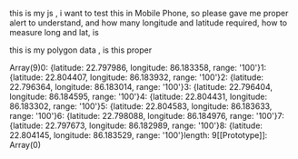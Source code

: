 this is my js , i want to test this in Mobile Phone, so please gave me proper alert to understand, and how many longitude and latitude required, how to measure long and lat, is
<script>
    function OnOff() {
        var punchIn = document.getElementById('PunchIn');
        var punchOut = document.getElementById('PunchOut');

      
        punchIn.disabled = true;
        punchOut.disabled = true;
        punchIn.classList.add("disabled");
        punchOut.classList.add("disabled");

        if (navigator.geolocation) {
            navigator.geolocation.getCurrentPosition(
                function (position) {
                    const lat = roundTo(position.coords.latitude, 6);
                    const long = roundTo(position.coords.longitude, 6);

                    const locations = @Html.Raw(Json.Serialize(ViewBag.PolyData));


                    console.log(locations);

                    let isInsideRadius = locations.some(location => {
                        return isWithinRadius(lat, long, location.Latitude, location.Longitude, location.Range);
                    });

                    if (isInsideRadius) {
                        punchIn.disabled = false;
                        punchOut.disabled = false;
                        punchIn.classList.remove("disabled");
                        punchOut.classList.remove("disabled");
                    } else {
                        Swal.fire({
                            icon: "error",
                            title: "Oops...",
                            text: "You are not within the allowed location range for attendance!"
                        });
                    }
                },
                function (error) {
                    alert('Error fetching location: ' + error.message);
                }
            );
        } else {
            alert("Geolocation is not supported by this browser");
        }
    }

   
    function isWithinRadius(userLat, userLon, locLat, locLon, range) {
        const R = 6371000; 
        const toRad = angle => (angle * Math.PI) / 180;

        let dLat = toRad(locLat - userLat);
        let dLon = toRad(locLon - userLon);

        let a = Math.sin(dLat / 2) * Math.sin(dLat / 2) +
                Math.cos(toRad(userLat)) * Math.cos(toRad(locLat)) *
                Math.sin(dLon / 2) * Math.sin(dLon / 2);

        let c = 2 * Math.atan2(Math.sqrt(a), Math.sqrt(1 - a));
        let distance = R * c; 

        return distance <= range; 
    }

    function roundTo(num, places) {
        return +(Math.round(num + "e" + places) + "e-" + places);
    }

    window.onload = OnOff;
</script>

this is my polygon data , is this proper

Array(9)0: {latitude: 22.797986, longitude: 86.183358, range: '100'}1: {latitude: 22.804407, longitude: 86.183932, range: '100'}2: {latitude: 22.796364, longitude: 86.183014, range: '100'}3: {latitude: 22.796404, longitude: 86.184595, range: '100'}4: {latitude: 22.804431, longitude: 86.183302, range: '100'}5: {latitude: 22.804583, longitude: 86.183633, range: '100'}6: {latitude: 22.798088, longitude: 86.184976, range: '100'}7: {latitude: 22.797673, longitude: 86.182989, range: '100'}8: {latitude: 22.804145, longitude: 86.183529, range: '100'}length: 9[[Prototype]]: Array(0)


